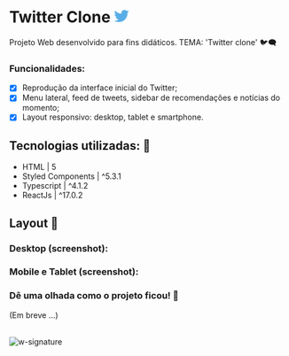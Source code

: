 # Twitter Clone <img src='https://github.com/jfernandesdev/twitter-clone/blob/24e228e87ec8a51fda49c1e11e41f1291da210b1/public/favicon.png' width='27px' />

Projeto Web desenvolvido para fins didáticos. TEMA: 'Twitter clone' 🐦🗨

### Funcionalidades:

- [x] Reprodução da interface inicial do Twitter;
- [x] Menu lateral, feed de tweets, sidebar de recomendações e notícias do momento;
- [x] Layout responsivo: desktop, tablet e smartphone.

## Tecnologias utilizadas: 🚀

- HTML | 5
- Styled Components | ^5.3.1
- Typescript | ^4.1.2
- ReactJs | ^17.0.2

## Layout 🤩

### Desktop (screenshot):

### Mobile e Tablet (screenshot):

### Dê uma olhada como o projeto ficou! 👀

(Em breve ...)

<br>

<img src="https://i.ibb.co/n1SbQZw/w-signature.png" alt="w-signature" border="0" width='300px' />
